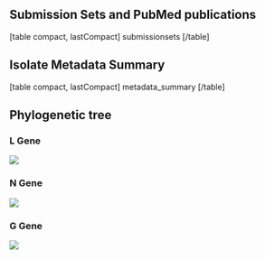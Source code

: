 ## Submission Sets and PubMed publications


[table compact, lastCompact]
submissionsets
[/table]


## Isolate Metadata Summary


[table compact, lastCompact]
metadata_summary
[/table]


## Phylogenetic tree

### L Gene

![](https://cms.hivdb.org/prod/downloads/pgl/Lassa/L_gene.png#!maxWidth=80rem)

### N Gene

![](https://cms.hivdb.org/prod/downloads/pgl/Lassa/N_gene.png#!maxWidth=80rem)

### G Gene

![](https://cms.hivdb.org/prod/downloads/pgl/Lassa/G_gene.png#!maxWidth=80rem)
